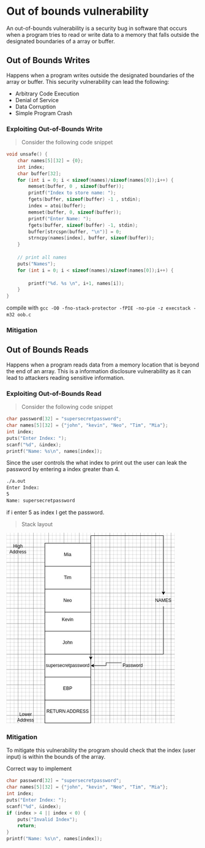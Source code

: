 

# Out of bounds vulnerability
An out-of-bounds vulnerability is a security bug in software that occurs when a program tries to read or write data to a memory that falls outside the designated boundaries of a array or buffer.

## Out of Bounds Writes
Happens when a program writes outside the designated boundaries of the array or buffer. This security vulnerability can lead the following:
- Arbitrary Code Execution
- Denial of Service
- Data Corruption
- Simple Program Crash

### Exploiting Out-of-Bounds Write
>  Consider the following code snippet

```c
void unsafe() {
	char names[5][32] = {0};
    int index;
    char buffer[32];
    for (int i = 0; i < sizeof(names)/sizeof(names[0]);i++) {
        memset(buffer, 0 , sizeof(buffer));
        printf("Index to store name: ");
        fgets(buffer, sizeof(buffer) -1 , stdin);
        index = atoi(buffer);
        memset(buffer, 0, sizeof(buffer));
        printf("Enter Name: ");
        fgets(buffer, sizeof(buffer) -1, stdin);
        buffer[strcspn(buffer, "\n")] = 0;
        strncpy(names[index], buffer, sizeof(buffer)); 
    }

    // print all names
    puts("Names");
    for (int i = 0; i < sizeof(names)/sizeof(names[0]);i++) {
    
        printf("%d. %s \n", i+1, names[i]);
    }
}
```

compile with `gcc -O0 -fno-stack-protector -fPIE -no-pie -z execstack -m32 oob.c `





### Mitigation

## Out of Bounds Reads
Happens when a program reads data from a memory location that is beyond the end of an array. This is a information disclosure vulnerability as it can lead to attackers reading sensitive information. 

### Exploiting Out-of-Bounds Read 

> Consider the following code snippet

```c
char password[32] = "supersecretpassword"; 
char names[5][32] = {"john", "kevin", "Neo", "Tim", "Mia"};
int index;
puts("Enter Index: ");
scanf("%d", &index);
printf("Name: %s\n", names[index]);
```

Since the user controls the what index to print out the user can leak the password by entering a index greater than 4.

```sh
./a.out 
Enter Index: 
5
Name: supersecretpassword
```

if i enter 5 as index I get the password.


> Stack layout

![Out-of-bounds stack](../../../assets/images/oob-read-stack.jpg)

### Mitigation
To mitigate this vulnerability the program should check that the index (user input) is within the bounds of the array.

Correct way to implement 

```c
char password[32] = "supersecretpassword"; 
char names[5][32] = {"john", "kevin", "Neo", "Tim", "Mia"};
int index;
puts("Enter Index: ");
scanf("%d", &index);
if (index > 4 || index < 0) {
	puts("Invalid Index");
	return;
}
printf("Name: %s\n", names[index]);
```

